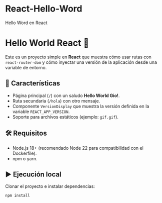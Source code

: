 # React-Hello-Word
Hello Word en React

# Hello World React 🚀

Este es un proyecto simple en **React** que muestra cómo usar rutas con `react-router-dom` y cómo inyectar una versión de la aplicación desde una variable de entorno.

## 📂 Características
- Página principal (`/`) con un saludo **Hello World Gio!**.
- Ruta secundaria (`/hola`) con otro mensaje.
- Componente `VersionDisplay` que muestra la versión definida en la variable `REACT_APP_VERSION`.
- Soporte para archivos estáticos (ejemplo: `gif.gif`).

## 🛠️ Requisitos
- Node.js 18+ (recomendado Node 22 para compatibilidad con el Dockerfile).
- npm o yarn.

## ▶️ Ejecución local
Clonar el proyecto e instalar dependencias:

```bash
npm install
```


